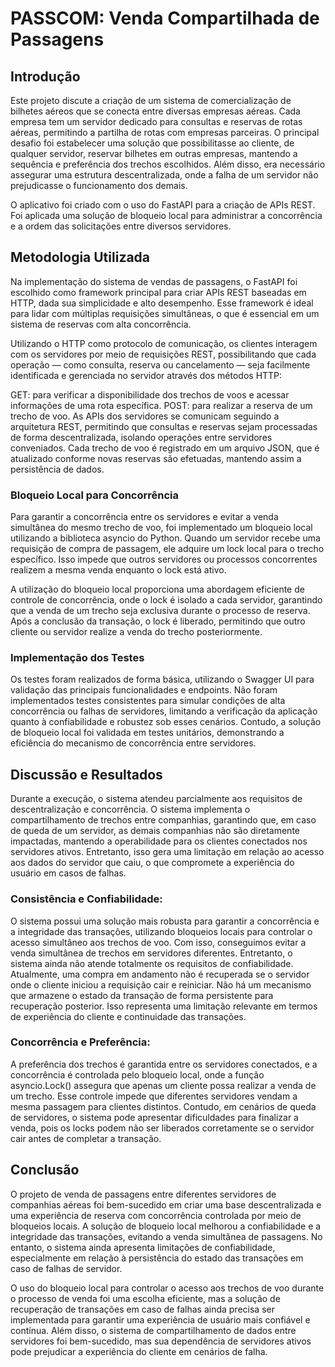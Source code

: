 # PASSCOM: Venda Compartilhada de Passagens

## Introdução

Este projeto discute a criação de um sistema de comercialização de bilhetes aéreos que se conecta entre diversas empresas aéreas. Cada empresa tem um servidor dedicado para consultas e reservas de rotas aéreas, permitindo a partilha de rotas com empresas parceiras. O principal desafio foi estabelecer uma solução que possibilitasse ao cliente, de qualquer servidor, reservar bilhetes em outras empresas, mantendo a sequência e preferência dos trechos escolhidos. Além disso, era necessário assegurar uma estrutura descentralizada, onde a falha de um servidor não prejudicasse o funcionamento dos demais.

O aplicativo foi criado com o uso do FastAPI para a criação de APIs REST. Foi aplicada uma solução de bloqueio local para administrar a concorrência e a ordem das solicitações entre diversos servidores.


## Metodologia Utilizada
Na implementação do sistema de vendas de passagens, o FastAPI foi escolhido como framework principal para criar APIs REST baseadas em HTTP, dada sua simplicidade e alto desempenho. Esse framework é ideal para lidar com múltiplas requisições simultâneas, o que é essencial em um sistema de reservas com alta concorrência.

Utilizando o HTTP como protocolo de comunicação, os clientes interagem com os servidores por meio de requisições REST, possibilitando que cada operação — como consulta, reserva ou cancelamento — seja facilmente identificada e gerenciada no servidor através dos métodos HTTP:

GET: para verificar a disponibilidade dos trechos de voos e acessar informações de uma rota específica.
POST: para realizar a reserva de um trecho de voo. As APIs dos servidores se comunicam seguindo a arquitetura REST, permitindo que consultas e reservas sejam processadas de forma descentralizada, isolando operações entre servidores conveniados. Cada trecho de voo é registrado em um arquivo JSON, que é atualizado conforme novas reservas são efetuadas, mantendo assim a persistência de dados.

### Bloqueio Local para Concorrência

Para garantir a concorrência entre os servidores e evitar a venda simultânea do mesmo trecho de voo, foi implementado um bloqueio local utilizando a biblioteca asyncio do Python. Quando um servidor recebe uma requisição de compra de passagem, ele adquire um lock local para o trecho específico. Isso impede que outros servidores ou processos concorrentes realizem a mesma venda enquanto o lock está ativo.

A utilização do bloqueio local proporciona uma abordagem eficiente de controle de concorrência, onde o lock é isolado a cada servidor, garantindo que a venda de um trecho seja exclusiva durante o processo de reserva. Após a conclusão da transação, o lock é liberado, permitindo que outro cliente ou servidor realize a venda do trecho posteriormente.

### Implementação dos Testes
Os testes foram realizados de forma básica, utilizando o Swagger UI para validação das principais funcionalidades e endpoints. Não foram implementados testes consistentes para simular condições de alta concorrência ou falhas de servidores, limitando a verificação da aplicação quanto à confiabilidade e robustez sob esses cenários. Contudo, a solução de bloqueio local foi validada em testes unitários, demonstrando a eficiência do mecanismo de concorrência entre servidores.

## Discussão e Resultados
Durante a execução, o sistema atendeu parcialmente aos requisitos de descentralização e concorrência. O sistema implementa o compartilhamento de trechos entre companhias, garantindo que, em caso de queda de um servidor, as demais companhias não são diretamente impactadas, mantendo a operabilidade para os clientes conectados nos servidores ativos. Entretanto, isso gera uma limitação em relação ao acesso aos dados do servidor que caiu, o que compromete a experiência do usuário em casos de falhas.

### Consistência e Confiabilidade:
O sistema possui uma solução mais robusta para garantir a concorrência e a integridade das transações, utilizando bloqueios locais para controlar o acesso simultâneo aos trechos de voo. Com isso, conseguimos evitar a venda simultânea de trechos em servidores diferentes. Entretanto, o sistema ainda não atende totalmente os requisitos de confiabilidade. Atualmente, uma compra em andamento não é recuperada se o servidor onde o cliente iniciou a requisição cair e reiniciar. Não há um mecanismo que armazene o estado da transação de forma persistente para recuperação posterior. Isso representa uma limitação relevante em termos de experiência do cliente e continuidade das transações.

### Concorrência e Preferência:
A preferência dos trechos é garantida entre os servidores conectados, e a concorrência é controlada pelo bloqueio local, onde a função asyncio.Lock() assegura que apenas um cliente possa realizar a venda de um trecho. Esse controle impede que diferentes servidores vendam a mesma passagem para clientes distintos. Contudo, em cenários de queda de servidores, o sistema pode apresentar dificuldades para finalizar a venda, pois os locks podem não ser liberados corretamente se o servidor cair antes de completar a transação.

## Conclusão
O projeto de venda de passagens entre diferentes servidores de companhias aéreas foi bem-sucedido em criar uma base descentralizada e uma experiência de reserva com concorrência controlada por meio de bloqueios locais. A solução de bloqueio local melhorou a confiabilidade e a integridade das transações, evitando a venda simultânea de passagens. No entanto, o sistema ainda apresenta limitações de confiabilidade, especialmente em relação à persistência do estado das transações em caso de falhas de servidor.

O uso do bloqueio local para controlar o acesso aos trechos de voo durante o processo de venda foi uma escolha eficiente, mas a solução de recuperação de transações em caso de falhas ainda precisa ser implementada para garantir uma experiência de usuário mais confiável e contínua. Além disso, o sistema de compartilhamento de dados entre servidores foi bem-sucedido, mas sua dependência de servidores ativos pode prejudicar a experiência do cliente em cenários de falha.
